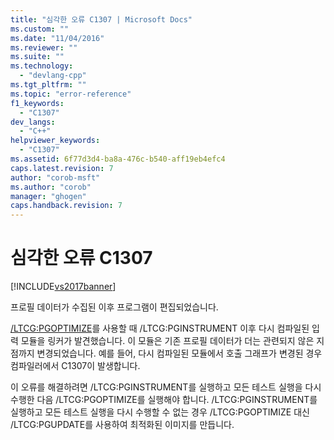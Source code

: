 ```yaml
---
title: "심각한 오류 C1307 | Microsoft Docs"
ms.custom: ""
ms.date: "11/04/2016"
ms.reviewer: ""
ms.suite: ""
ms.technology: 
  - "devlang-cpp"
ms.tgt_pltfrm: ""
ms.topic: "error-reference"
f1_keywords: 
  - "C1307"
dev_langs: 
  - "C++"
helpviewer_keywords: 
  - "C1307"
ms.assetid: 6f77d3d4-ba8a-476c-b540-aff19eb4efc4
caps.latest.revision: 7
author: "corob-msft"
ms.author: "corob"
manager: "ghogen"
caps.handback.revision: 7
---
```

# 심각한 오류 C1307
[!INCLUDE[vs2017banner](../../assembler/inline/includes/vs2017banner.md)]

프로필 데이터가 수집된 이후 프로그램이 편집되었습니다.  
  
 [\/LTCG:PGOPTIMIZE](../../build/reference/ltcg-link-time-code-generation.md)를 사용할 때 \/LTCG:PGINSTRUMENT 이후 다시 컴파일된 입력 모듈을 링커가 발견했습니다. 이 모듈은 기존 프로필 데이터가 더는 관련되지 않은 지점까지 변경되었습니다.  예를 들어, 다시 컴파일된 모듈에서 호출 그래프가 변경된 경우 컴파일러에서 C1307이 발생합니다.  
  
 이 오류를 해결하려면 \/LTCG:PGINSTRUMENT를 실행하고 모든 테스트 실행을 다시 수행한 다음 \/LTCG:PGOPTIMIZE를 실행해야 합니다.  \/LTCG:PGINSTRUMENT를 실행하고 모든 테스트 실행을 다시 수행할 수 없는 경우 \/LTCG:PGOPTIMIZE 대신 \/LTCG:PGUPDATE를 사용하여 최적화된 이미지를 만듭니다.